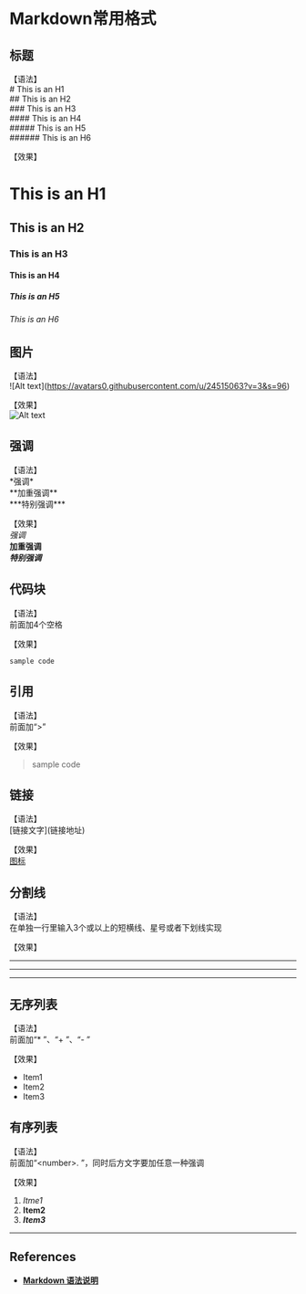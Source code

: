 # Markdown常用格式

## 标题  
【语法】  
\# This is an H1  
\## This is an H2  
\### This is an H3  
\#### This is an H4  
\##### This is an H5  
\###### This is an H6  

【效果】  
# This is an H1
## This is an H2
### This is an H3
#### This is an H4
##### This is an H5
###### This is an H6

## 图片
【语法】  
\!\[Alt text](https://avatars0.githubusercontent.com/u/24515063?v=3&s=96)

【效果】  
![Alt text](https://avatars0.githubusercontent.com/u/24515063?v=3&s=96)
 
## 强调  
【语法】  
\*强调*  
\*\*加重强调**  
\*\*\*特别强调***  
 
【效果】  
*强调*  
**加重强调**  
***特别强调***  

## 代码块
【语法】  
前面加4个空格

【效果】  

    sample code

## 引用
【语法】  
前面加“\>”

【效果】  
>sample code

## 链接
【语法】  
\[链接文字](链接地址)

【效果】  
[图标](https://avatars0.githubusercontent.com/u/24515063?v=3&s=96)
 
## 分割线
【语法】  
在单独一行里输入3个或以上的短横线、星号或者下划线实现

【效果】  
* * *  
- - -  
_ _ _  
 
## 无序列表
【语法】  
前面加“\* ”、“\+ ”、“\- ”

【效果】  
* Item1
* Item2
* Item3

## 有序列表
【语法】  
前面加“\<number>. ”，同时后方文字要加任意一种强调

【效果】  

1. *Itme1*
2. **Item2**
3. ***Item3***

---

## References
+ **[Markdown 语法说明](http://wowubuntu.com/markdown/)**
